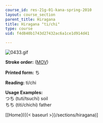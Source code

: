 ```yaml
---
course_id: res-21g-01-kana-spring-2010
layout: course_section
parent_title: Hiragana
title: Hiragana "ti/chi"
type: course
uid: f4d840b1743d27432ac6a1ce1d914d41

---
```


![0433.gif](/coursemedia/res-21g-01-kana-spring-2010/86622df753bba066f7aedc9be3aa788f_0433.gif)

**Stroke order:** ([MOV](http://www.archive.org/download/MITRES21F.01S10_HIRAGANA_CHARACTERS/0433.mov))

**Printed form:** ち

**Reading:** ti/chi

**Usage Examples:**  
つち (tuti/tsuchi) soil  
ちち (titi/chichi) father

  
\[[Home]({{< baseurl >}}/sections/hiragana)\]